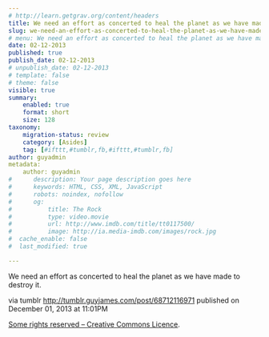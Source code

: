 ```yaml
---
# http://learn.getgrav.org/content/headers
title: We need an effort as concerted to heal the planet as we have made to destroy it.
slug: we-need-an-effort-as-concerted-to-heal-the-planet-as-we-have-made-to-destroy-it
# menu: We need an effort as concerted to heal the planet as we have made to destroy it.
date: 02-12-2013
published: true
publish_date: 02-12-2013
# unpublish_date: 02-12-2013
# template: false
# theme: false
visible: true
summary:
    enabled: true
    format: short
    size: 128
taxonomy:
    migration-status: review
    category: [Asides]
    tag: [#ifttt,#tumblr,fb,#ifttt,#tumblr,fb]
author: guyadmin
metadata:
    author: guyadmin
#      description: Your page description goes here
#      keywords: HTML, CSS, XML, JavaScript
#      robots: noindex, nofollow
#      og:
#          title: The Rock
#          type: video.movie
#          url: http://www.imdb.com/title/tt0117500/
#          image: http://ia.media-imdb.com/images/rock.jpg
#  cache_enable: false
#  last_modified: true

---
```


We need an effort as concerted to heal the planet as we have made to destroy it.

via tumblr http://tumblr.guyjames.com/post/68712116971 published on December 01, 2013 at 11:01PM

[Some rights reserved – Creative Commons Licence](https://creativecommons.org/licenses/by-nc/3.0/).